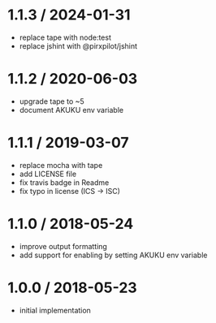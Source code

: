 
1.1.3 / 2024-01-31
==================

 * replace tape with node:test
 * replace jshint with @pirxpilot/jshint

1.1.2 / 2020-06-03
==================

 * upgrade tape to ~5
 * document AKUKU env variable

1.1.1 / 2019-03-07
==================

 * replace mocha with tape
 * add LICENSE file
 * fix travis badge in Readme
 * fix typo in license (ICS -> ISC)

1.1.0 / 2018-05-24
==================

 * improve output formatting
 * add support for enabling by setting AKUKU env variable

1.0.0 / 2018-05-23
==================

 * initial implementation
